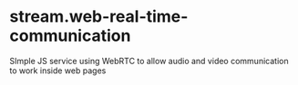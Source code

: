 # stream.web-real-time-communication
SImple JS service using WebRTC to allow audio and video communication to work inside web pages

